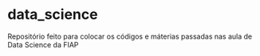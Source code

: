 # data_science

Repositório feito para colocar os códigos e máterias passadas nas aula de Data Science da FIAP